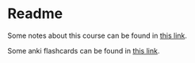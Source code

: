 # Readme
Some notes about this course can be found in [this link](/Notes.md).

Some anki flashcards can be found in [this link](/ESIoT.apkg).